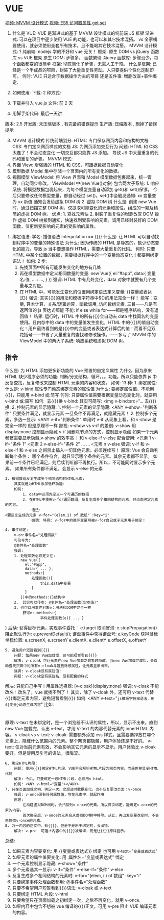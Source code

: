 # VUE

[视频: MVVM 设计模式](https://www.bilibili.com/video/av57366545/)
[视频: ES5 访问器属性 get set](https://www.bilibili.com/video/av57373116/)

1. 什么是 VUE:
   VUE 是渐进式的基于 MVVM 设计模式的纯前端 JS 框架
   渐进式: 可以在项目中逐步使用 VUE 的功能，也可以和其它技术混搭。
   vs 全家桶: 要使用，就必须使用全套所有技术。且不能喝其它技术混搭。
   MVVM 设计模式: ?
   纯前端: nodejs 学的不好和 vue 无关！
   框架: 原生 DOM vs jQuery 函数库 vs VUE 框架
   原生 DOM: 步骤多， 函数繁琐
   jQuery 函数库: 步骤没少，每个函数都变的很简单
   框架: 彻底简化了步骤，无需人工干预。
   什么是框架: 已经是一个半成品的项目，封装了大量重复性劳动。人只要提供个性化定制即可。
   何时: VUE 只适合于数据操作为主的项目
   还是五件事: 增删改查+事件绑定.

2. 如何使用:
   下载: 2 种方式:
3. 下载并引入 vue.js 文件: 前 2 天
4. 用脚手架代码: 最后一天讲

版本: 2.5
开发版: 未压缩版本 , 有完备的错误提示
生产版: 压缩版本 , 删掉了错误提示

3. MVVM 设计模式
   传统前端划分:
   HTML: 专门保存网页内容和结构的文档
   CSS: 专门定义网页样式的文档
   JS: 为网页添加交互行为
   问题: HTML 和 CSS 太蠢了！不会动态变化
   一切交互都只能靠 JS 添加。
   导致 JS 中大量重复的代码和重复的步骤。
   MVVM 模式:
1. 界面 View: 增强版的 HTML 和 CSS，可跟据数据自动变化
1. 模型数据 Model:集中存储一个页面内的所有变化的数据。
1. 视图模型 ViewModel: 将 View 界面和 Model 模型数据包裹起来，统一管理，自动同步修改。
   ViewModel 中(new Vue()对象)
   包含两大子系统: 1. 响应系统: 将模型数据包裹起来，为每个模型变量自动添加 get()和 set()保镖。
   今后只要修改任何模型变量，都自动经过 set()，set()中会触发通知: xx 变量变为 xx 新值
   通知会发给虚拟 DOM 树 2. 虚拟 DOM 树
   什么是: 创建 new Vue 时，通过扫描完整 DOM 树，仅提取可能变化的元素和属性，组成的一颗及精简的虚拟 DOM 树。
   优点: 1. 查找元素快 2. 封装了重复性的增删改查 DOM 操作
   虚拟 DOM 树接到通知，快速找到受影响的元素。调用已经封装好的 DOM 函数，仅更新受影响的元素的受影响的属性。

1) 绑定语法: 学名: 插值语法 Interpolation == {{}}
   什么是: 让 HTML 可以自动找到程序中的变量的特殊语法
   为什么: 因为传统的 HTML 是静态的，缺少动态变化的能力。导致 js 当中要想操作 HTML，需要大量重复的代码。
   何时: 只要 HTML 中某个位置的数据，需要根据程序中的一个变量动态变化！都要用绑定语法！
   如何: 2 步:
   1. 先找页面中所有可能发生变化的地方有几处
   2. 再在模型数据中定义相同数量的变量:
      new Vue({
      el:"#app",
      data:{
      变量名:值,
      ... : ...,
      }
      })
      强调: HTML 中有几处变化，data 对象中就要有几个变量与之对应。
   3. 在 HTML 中，可能发生变化的位置用绑定语法定义变量: {{变量或表达式}}
      强调: 其实{{}}的用法和模板字符串中\${}的用法完全一样！
      能写：变量, 算术计算，关系/逻辑运算，函数调用, 访问数组元素, 三目——凡是有返回值的 js 表达式都能
      不能: if else while for——都是程序结构，没有返回值！
      结果: 运行时，HTML 中的所有{{}}会自动去 data 中找同名的变量使用。且内存中的 data 中的变量值发生变化，HTML 中的{{}}的值自动变化！用户最终看到的是{{}}中的变量或者表达式计算后的值！而看不见双花括号——节省了大量重复的查找和修改操作。——多亏了 MVVM 中的 ViewModel 中的两大子系统: 响应系统和虚拟 DOM 树。

## 指令

什么是: 为 HTML 添加更多新功能的 Vue 预置的自定义属性
为什么: 因为原来 HTML 缺少程序必须的功能: 判断/分支结构，循环。。。功能。所以只能依靠 js 中反复查找，反复修改来控制 HTML 元素的内容和状态。
如何: 13 种: 1. 绑定属性:
什么是: v-bind 属性专门动态绑定元素的属性值
为什么: 要绑定属性值，不能用{{}}，只能用 v-bind 或:简写
何时: 只要属性值需要根据变量动态变化时，就要用 v-bind 或:简写
如何: <img v-bind:src="pm25<100?'img/1.png':
             		  pm25<200?'img/2.png':
             		  pm25<300?'img/3.png':
                      		    'img/4.png'">
去{{}}换 v-bind:
其实可简写: <img v-bind:src="...
去{{}}换: 2. 控制元素的显示隐藏: 1. 控制一个元素的显示隐藏:
<ANY v-show="判断条件"
只要条件满足，就显示元素
一旦条件不再满足，就隐藏元素！ 2. 控制多个元素，多选一显示:
<ANY v-if="判断条件" 单用时
v-if 从现象上看，和 v-show 是完全一样的
但是原理不一样
鄙视: v-show vs v-if 的差别:
v-show 用 display:none 控制显示隐藏
v-if 用删除节点的方式，控制显示隐藏
如果一个元素频繁需要显示隐藏,v-show 的效率高！
和 v-else-if v-else 配合使用:
<元素 1 v-if="条件 1"
<元素 2 v-else-if="条件 2"
... ...
<元素 n v-else
强调: v-if 和 v-else-if 和 v-else 之间禁止插入一切其他元素。必须连续写！
原理: Vue 会自动判断每个条件：
哪个条件符合，就只显示哪个条件的元素。其余元素都不显示。
如果前一个条件已经满足，则后续判断都不再执行。所以，不可能同时显示多个元素。
如果所有条件都不满足，会显示 v-else 的元素

    3. 根据数组反复生成多个相同结构的HTML元素:
    	其实就是为HTML添加循环功能:
    	如何:
    		1. data中必须先定义一个可遍历的数组
    		2. 在HTML中使用v-for遍历数组，反复生成多个相同结构的元素，并动态绑定元素的内容。
    			语法:
    <要反复生成的元素 v-for="(elem,i) of 数组" :key="i"
    			强调: 特例: v-for中的循环变量可被v-for自己或子元素用于绑定！

    4. 事件绑定:
    	v-on:事件名="处理函数"
    	可简写为:
    	@事件名="处理函数"
        强调:
    	1. 处理函数必须定义在:
           new Vue({
             el:"#app",
    		 data:{ ... },
    		 methods:{
    			处理函数(){
     				this.data中变量
                }
          	 }
           })中的methods:{}结构中
    	2.	其实可以传参: @事件名="处理函数(实参值)"
    	3. 也可以用事件对象e：用法和DOM中完全一样
    		获得e: methods:{
    				事件处理函数(e){ ... }

}
后续:
获得目标元素，实现事件委托： e.target
取消冒泡: e.stopPropagation()
阻止默认行为: e.preventDefault();
键盘事件中获得键盘号: e.keyCode
获得鼠标坐标位置: e.screenX, e.screenY
e.clientX, e.clientY
e.offsetX, e.offsetY

    5. 避免用户短暂看到{{}}
    	问题: 如果new Vue加载慢，则可能短暂看到{{}}
    	解决: v-cloak 可让元素在new Vue加载之前暂时隐藏。当new Vue加载完成后，会自动查找页面中的所有v-cloak斗篷删除该属性，让元素显示出来。
     	强调: v-cloak没有属性值！
        问题: v-cloak空有属性名，没有配套的样式

解决: 只能自己手写！用属性选择器:
[v-cloak]{display:none}
强调: v-cloak 不能改名！改名了，vue 就找不到了！
其实，除了 v-cloak 外，还可用 v-text 代替{{}}绑定元素内容，避免短暂看到{{}}
如何:
<ANY v-text="`js模板字符串语法，用${变量}动态生成内容`"
比如:
<h1 v-text="`姓名: ${uname}`"></h1>
<h2 v-text="`性别: ${sex==1?'男':'女'}`"></h2>
原理: v-text 在未绑定时，是一个浏览器不认识的属性，所以，显示不出来。直到 new Vue 加载完，认出 v-text，才用 V-text 的内容代替元素的 innerHTML 内容。
v-cloak vs v-text:
v-cloak: 需要额外添加 css 样式，且需要选择放在哪个元素上，隐藏什么范围内的元素。整个网页都隐藏，用户体验还是不好的。
v-text: 仅对当前元素有效，不会影响其它元素的显示不显示。用户体验比 v-cloak 要好。但是使用反引号的语法，很晦涩。

    6. 绑定HTML片段:
    	问题: 使用{{}}绑定HTML片段，VUE不会解析HTML片段为网页内容。而是原样显示HTML代码
    	解决: 今后，只要绑定一段HTML片段，必须用v-html。
    	如何: <ANY v-html="变量"></ANY>
    7. 只在页面加载之初，绑定一次。之后及时数据变化，也不反复更改页面：v-once
    	强调: v-once没有任何属性值，写在元素中，就起作用
    	原理:
    		在构建虚拟DOM树时，会扫描到v-once的元素，所以首次绑定，能绑定v-once的元素的内容。
    		首次绑定后，v-once的元素会从虚拟DOM树中移除。从此，再出发变量改变时，不会再修改v-once的元素。
    8. 万一内容的正文中，有{{}}，但是不是用于绑定的，会出错。
    	解决: v-pre  可阻止内容中的{{}}被编译，而是让{{}}原样显示。

总结:

1. 如果元素内容要变化:
   用 {{变量或表达式}} 绑定
   也可用 v-text="`变量或表达式`"
2. 如果元素的属性值要变化: 用 :属性名="变量或表达式" 绑定
3. 一个元素控制显示隐藏: v-show="条件"
4. 多个元素选其一显示:
   v-if="条件" v-else-if="条件" v-else
5. 反复生成多个相同结构的元素时:
   v-for="(elem, i ) of 数组" :key="i"
6. 只要绑定事件处理函数都用: @事件名="处理函数"
7. 只要不希望用户短暂看到{{}}语法:
   v-cloak 或 v-text
8. 只要绑定 HTML 片段: v-html
9. 只要希望只在页面加载之初绑定一次，之后不再变化，就用 v-once.
10. 如果内容中包含不想被 vue 编译的{{}}正文，可用 v-pre 阻止 VUE 编译元素的内容。
